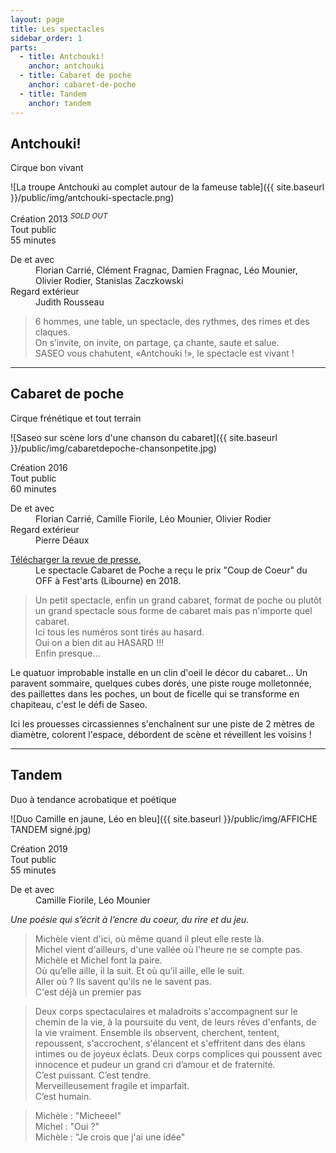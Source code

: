 ```yaml
---
layout: page
title: Les spectacles
sidebar_order: 1
parts:
  - title: Antchouki!
    anchor: antchouki
  - title: Cabaret de poche
    anchor: cabaret-de-poche
  - title: Tandem
    anchor: tandem
---
```


## Antchouki!
<span class="subtitle">Cirque bon vivant</span>

![La troupe Antchouki au complet autour de la fameuse table]({{ site.baseurl }}/public/img/antchouki-spectacle.png)

<div class="message">
  <div class="mb-1">
    <i class="mx-1 fa fa-fw fa-lg fa-calendar-o" aria-hidden="true"></i><span class="ml-1">Création 2013 <sup><em>SOLD OUT</em></sup></span>
  </div>
  <div class="mb-1">
    <i class="mx-1 fa fa-fw fa-lg fa-info-circle" aria-hidden="true"></i><span class="ml-1">Tout public</span>
  </div>
  <div class="mb-1">
    <i class="mx-1 fa fa-fw fa-lg fa-clock-o" aria-hidden="true"></i><span class="ml-1">55 minutes</span>
  </div>
  <dl class="ml-2 mb-0">
    <dt>De et avec</dt>
    <dd>Florian Carrié, Clément Fragnac, Damien Fragnac, Léo Mounier, Olivier Rodier, Stanislas Zaczkowski</dd>
    <dt>Regard extérieur</dt>
    <dd class="mb-0">Judith Rousseau</dd>
  </dl>
</div>

> 6 hommes, une table, un spectacle, des rythmes, des rimes et des claques.  
> On s’invite, on invite, on partage, ça chante, saute et salue.  
> SASEO vous chahutent, «Antchouki !», le spectacle est vivant !

---

## Cabaret de poche
<span class="subtitle">Cirque frénétique et tout terrain</span>

![Saseo sur scène lors d'une chanson du cabaret]({{ site.baseurl }}/public/img/cabaretdepoche-chansonpetite.jpg)

<div class="message">
  <div class="mb-1">
    <i class="mx-1 fa fa-fw fa-lg fa-calendar-o" aria-hidden="true"></i><span class="ml-1">Création 2016</span>
  </div>
  <div class="mb-1">
    <i class="mx-1 fa fa-fw fa-lg fa-info-circle" aria-hidden="true"></i><span class="ml-1">Tout public</span>
  </div>
  <div class="mb-1">
    <i class="mx-1 fa fa-fw fa-lg fa-clock-o" aria-hidden="true"></i><span class="ml-1">60 minutes</span>
  </div>
  <dl class="ml-2 mb-1">
    <dt>De et avec</dt>
    <dd>Florian Carrié, Camille Fiorile, Léo Mounier, Olivier Rodier</dd>
    <dt>Regard extérieur</dt>
    <dd class="mb-0">Pierre Déaux</dd>
  </dl>
  <div class="mt-2 ml-2 mb-0">
    <a title="Revue de presse Saseo pour Cabaret de Poche" href="/public/pdf/revue-presse-saseo-cabaret-de-poche.pdf" target="_blank">Télécharger la revue de presse.</a>
    
   <dd>Le spectacle Cabaret de Poche a reçu le prix "Coup de Coeur" du OFF à Fest'arts (Libourne) en 2018.</dd>
  </div>
    
</div>

> ​Un petit spectacle, enfin un grand cabaret, format de poche ou plutôt un grand spectacle sous forme de cabaret mais pas n'importe quel cabaret.  
> Ici tous les numéros sont tirés au hasard.  
> Oui on a bien dit au HASARD !!!  
> Enfin presque...

Le quatuor improbable installe en un clin d'oeil le décor du cabaret... Un paravent sommaire, quelques cubes dorés, une piste rouge molletonnée, des paillettes dans les poches, un bout de ficelle qui se transforme en chapiteau, c'est le défi de Saseo.

Ici les prouesses circassiennes s'enchaînent sur une piste de 2 mètres de diamètre, colorent l'espace, débordent de scène et réveillent les voisins !

---

## Tandem
<span class="subtitle">Duo à tendance acrobatique et poétique</span>

![Duo Camille en jaune, Léo en bleu]({{ site.baseurl }}/public/img/AFFICHE TANDEM signé.jpg)

<div class="message">
  <div class="mb-1">
    <i class="mx-1 fa fa-fw fa-lg fa-calendar-o" aria-hidden="true"></i><span class="ml-1">Création 2019</span>
  </div>
  <div class="mb-1">
    <i class="mx-1 fa fa-fw fa-lg fa-info-circle" aria-hidden="true"></i><span class="ml-1">Tout public</span>
  </div>
  <div class="mb-1">
    <i class="mx-1 fa fa-fw fa-lg fa-clock-o" aria-hidden="true"></i><span class="ml-1">55 minutes</span>
  </div>
  <dl class="ml-2 mb-1">
    <dt>De et avec</dt>
    <dd class="mb-0">Camille Fiorile, Léo Mounier</dd>
  </dl>
  <div class="mt-2 ml-2 mb-0">
    <em>Une poésie qui s’écrit à l’encre du coeur, du rire et du jeu.</em>
  </div>
</div>

> Michèle vient d'ici, où même quand il pleut elle reste là.  
> Michel vient d'ailleurs, d'une vallée où l'heure ne se compte pas.  
> Michèle et Michel font la paire.  
> Où qu’elle aille, il la suit. Et où qu’il aille, elle le suit.  
> Aller où ? Ils savent qu'ils ne le savent pas.      
> C'est déjà un premier pas 
  
> Deux corps spectaculaires et maladroits s'accompagnent sur le chemin de la vie, à la poursuite du vent, de leurs rêves d'enfants, de la vie vraiment. Ensemble ils observent, cherchent, tentent, repoussent, s'accrochent, s'élancent et s'effritent dans des élans intimes ou de joyeux éclats.
> Deux corps complices qui poussent avec innocence et pudeur un grand cri d’amour et de fraternité.  
> C’est puissant. C’est tendre.  
> Merveilleusement fragile et imparfait.  
> C’est humain.

> Michèle : "Micheeel"  
> Michel : "Oui ?"  
> Michèle : "Je crois que j'ai une idée"
